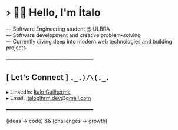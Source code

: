 # › 👋😊 Hello, I'm Ítalo

— Software Engineering student @ ULBRA  
— Software development and creative problem-solving  
— Currently diving deep into modern web technologies and building projects

━━━━━━━━━━━━━━━━━━━━━━━━━━━━

## [ Let's Connect ] `._.)/\(._.`

▸ LinkedIn: [Ítalo Guilherme](https://www.linkedin.com/in/%C3%ADtalo-guilherme/)  
▸ Email: italoglhrm.dev@gmail.com 

━━━━━━━━━━━━━━━━━━━━━━━━━━━━

(ideas -> code) && (challenges -> growth)
